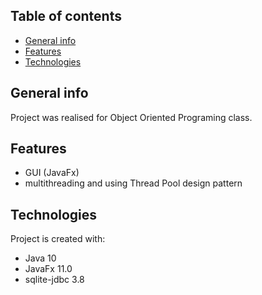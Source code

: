 ## Table of contents
* [General info](#general-info)
* [Features](#features)
* [Technologies](#technologies)

## General info
Project was realised for Object Oriented Programing class.

## Features
- GUI (JavaFx)
- multithreading and using Thread Pool design pattern

## Technologies
Project is created with:
* Java 10
* JavaFx 11.0
* sqlite-jdbc 3.8
